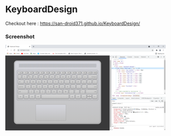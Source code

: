 # KeyboardDesign

Checkout here : https://san-droid371.github.io/KeyboardDesign/

### Screenshot
![ss](Screenshot.png)
